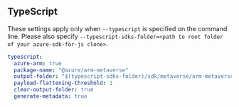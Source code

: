 ## TypeScript

These settings apply only when `--typescript` is specified on the command line.
Please also specify `--typescript-sdks-folder=<path to root folder of your azure-sdk-for-js clone>`.

``` yaml $(typescript)
typescript:
  azure-arm: true
  package-name: "@azure/arm-metaverse"
  output-folder: "$(typescript-sdks-folder)/sdk/metaverse/arm-metaverse"
  payload-flattening-threshold: 1
  clear-output-folder: true
  generate-metadata: true
```
